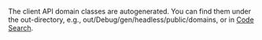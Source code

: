 The client API domain classes are autogenerated. You can find them under the
out-directory, e.g., out/Debug/gen/headless/public/domains, or in
[Code Search](https://code.google.com/p/chromium/codesearch#search/&q=f%3Agen/headless/public/domains&sq=package:chromium&type=cs).
